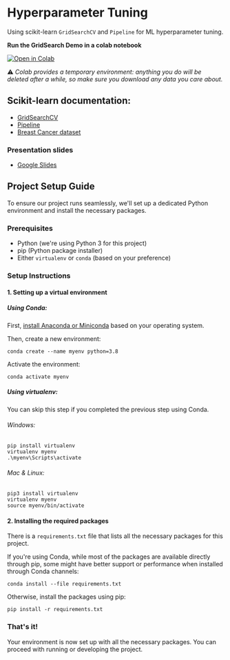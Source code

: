 # Hyperparameter Tuning
Using scikit-learn `GridSearchCV` and `Pipeline` for ML hyperparameter tuning.

**Run the GridSearch Demo in a colab notebook**

[![Open in Colab](https://colab.research.google.com/assets/colab-badge.svg)](https://colab.research.google.com/github/murilogustineli/hype-tuning/blob/main/gridsearch.ipynb)

⚠ _Colab provides a temporary environment: anything you do will be deleted after a while, so make sure you download any data you care about._

## Scikit-learn documentation:
* [GridSearchCV](https://scikit-learn.org/stable/modules/generated/sklearn.model_selection.GridSearchCV.html)
* [Pipeline](https://scikit-learn.org/stable/modules/generated/sklearn.pipeline.Pipeline.html)
* [Breast Cancer dataset](https://scikit-learn.org/stable/modules/generated/sklearn.datasets.load_breast_cancer.html)

### Presentation slides
* [Google Slides](https://docs.google.com/presentation/d/1sk1zOEicr-apXsn_42C2Jg7-yDZ0at5wzO5S2KaoMp4/edit?usp=sharing)

## Project Setup Guide

To ensure our project runs seamlessly, we'll set up a dedicated Python environment and install the necessary packages.
### Prerequisites

- Python (we're using Python 3 for this project)
- pip (Python package installer)
- Either `virtualenv` or `conda` (based on your preference)

### Setup Instructions
#### 1. Setting up a virtual environment

##### Using Conda:
First, [install Anaconda or Miniconda](https://docs.conda.io/projects/conda/en/latest/user-guide/install/index.html) based on your operating system.

Then, create a new environment:

```
conda create --name myenv python=3.8
```

Activate the environment:

```
conda activate myenv
```

##### Using virtualenv:
You can skip this step if you completed the previous step using Conda.
###### Windows:
```
pip install virtualenv
virtualenv myenv
.\myenv\Scripts\activate
```

###### Mac & Linux:
```
pip3 install virtualenv
virtualenv myenv
source myenv/bin/activate
```

#### 2. Installing the required packages

There is a `requirements.txt` file that lists all the necessary packages for this project.

If you're using Conda, while most of the packages are available directly through pip, some might have better support or performance when installed through Conda channels:

```
conda install --file requirements.txt
```

Otherwise, install the packages using pip:

```
pip install -r requirements.txt
```

### That's it!

Your environment is now set up with all the necessary packages. You can proceed with running or developing the project.
